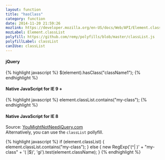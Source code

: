 ```yaml
---
layout: function
title: "hasClass"
category: function
date: 2014-11-20 21:59:26
mozlink: https://developer.mozilla.org/en-US/docs/Web/API/Element.classList
mozLabel: Element.classList
polyfill: https://github.com/remy/polyfills/blob/master/classList.js
polyfillLabel: classList
canIUse: classList
---
```


#### jQuery
{% highlight javascript %}
$(element).hasClass("className1");
{% endhighlight %}

#### Native JavaScript for IE 9 +
{% highlight javascript %}
element.classList.contains("my-class");
{% endhighlight %}

#### Native JavaScript for IE 8
Source: [YouMightNotNeedjQuery.com](http://youmightnotneedjquery.com/#has_class)  
Alternatively, you can use the `classList` pollyfill.

{% highlight javascript %}
if (element.classList) {
	element.classList.contains("my-class");
}
else {
	new RegExp('(^| )' + "my-class" + '( |$)', 'gi').test(element.className);
}
{% endhighlight %}